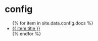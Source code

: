 # config
<ul>{% for item in site.data.config.docs %}
<li><a href='{{ item.url }}'>{{ item.title }}</a></li>
{% endfor %}</ul>

